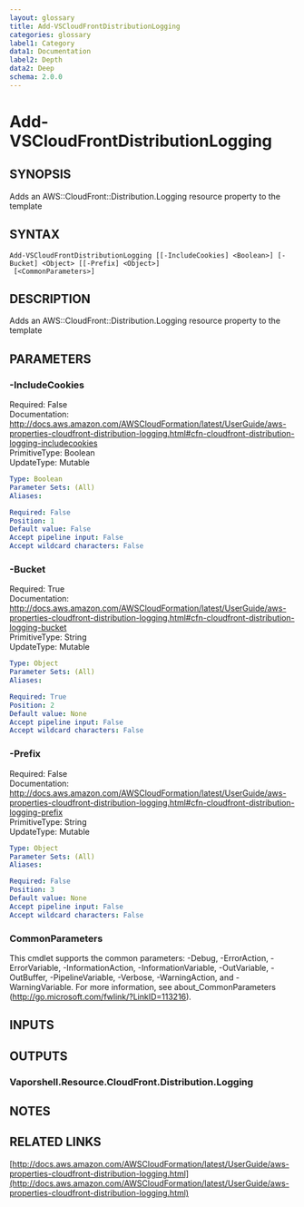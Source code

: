 ```yaml
---
layout: glossary
title: Add-VSCloudFrontDistributionLogging
categories: glossary
label1: Category
data1: Documentation
label2: Depth
data2: Deep
schema: 2.0.0
---
```


# Add-VSCloudFrontDistributionLogging

## SYNOPSIS
Adds an AWS::CloudFront::Distribution.Logging resource property to the template

## SYNTAX

```
Add-VSCloudFrontDistributionLogging [[-IncludeCookies] <Boolean>] [-Bucket] <Object> [[-Prefix] <Object>]
 [<CommonParameters>]
```

## DESCRIPTION
Adds an AWS::CloudFront::Distribution.Logging resource property to the template

## PARAMETERS

### -IncludeCookies
Required: False    
Documentation: http://docs.aws.amazon.com/AWSCloudFormation/latest/UserGuide/aws-properties-cloudfront-distribution-logging.html#cfn-cloudfront-distribution-logging-includecookies    
PrimitiveType: Boolean    
UpdateType: Mutable

```yaml
Type: Boolean
Parameter Sets: (All)
Aliases:

Required: False
Position: 1
Default value: False
Accept pipeline input: False
Accept wildcard characters: False
```

### -Bucket
Required: True    
Documentation: http://docs.aws.amazon.com/AWSCloudFormation/latest/UserGuide/aws-properties-cloudfront-distribution-logging.html#cfn-cloudfront-distribution-logging-bucket    
PrimitiveType: String    
UpdateType: Mutable

```yaml
Type: Object
Parameter Sets: (All)
Aliases:

Required: True
Position: 2
Default value: None
Accept pipeline input: False
Accept wildcard characters: False
```

### -Prefix
Required: False    
Documentation: http://docs.aws.amazon.com/AWSCloudFormation/latest/UserGuide/aws-properties-cloudfront-distribution-logging.html#cfn-cloudfront-distribution-logging-prefix    
PrimitiveType: String    
UpdateType: Mutable

```yaml
Type: Object
Parameter Sets: (All)
Aliases:

Required: False
Position: 3
Default value: None
Accept pipeline input: False
Accept wildcard characters: False
```

### CommonParameters
This cmdlet supports the common parameters: -Debug, -ErrorAction, -ErrorVariable, -InformationAction, -InformationVariable, -OutVariable, -OutBuffer, -PipelineVariable, -Verbose, -WarningAction, and -WarningVariable.
For more information, see about_CommonParameters (http://go.microsoft.com/fwlink/?LinkID=113216).

## INPUTS

## OUTPUTS

### Vaporshell.Resource.CloudFront.Distribution.Logging

## NOTES

## RELATED LINKS

[http://docs.aws.amazon.com/AWSCloudFormation/latest/UserGuide/aws-properties-cloudfront-distribution-logging.html](http://docs.aws.amazon.com/AWSCloudFormation/latest/UserGuide/aws-properties-cloudfront-distribution-logging.html)

